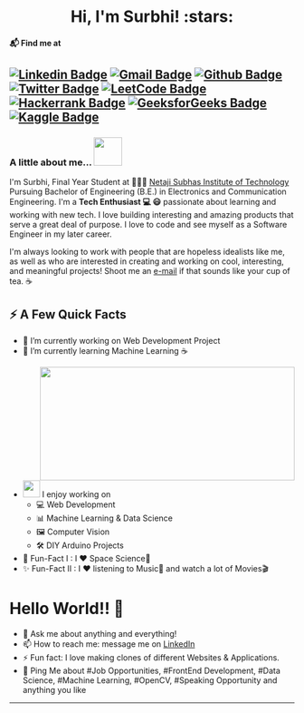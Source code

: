 <h1 align="center">Hi, I'm Surbhi! :stars:</h1>

#### 📬 Find me at
[![Linkedin Badge](https://img.shields.io/badge/-LinkedIn-blue?style=flat-square&logo=Linkedin&logoColor=white&link=https://www.linkedin.com/in/surbhii25/)](https://www.linkedin.com/in/surbhii25/)
[![Gmail Badge](https://img.shields.io/badge/-Gmail-d14836?style=flat-square&logo=Gmail&logoColor=white&link=mailto:surbhi.ec18@nsut.ac.in)](mailto:surbhi.ec18@nsut.ac.in)
[![Github Badge](http://img.shields.io/badge/-Github-black?style=flat-square&logo=github&link=https://github.com/surbhii25)](https://github.com/surbhii25)
[![Twitter Badge](https://img.shields.io/badge/-Twitter-1ca0f1?style=flat&labelColor=1ca0f1&logo=twitter&logoColor=white&link=https://twitter.com/surbhii25)](https://twitter.com/surbhii25)
[![LeetCode Badge](https://img.shields.io/badge/-LeetCode-FFA116?style=flat-square&logo=LeetCode&logoColor=white&link=https://leetcode.com/surbhii25/)](https://leetcode.com/surbhii25/)
[![Hackerrank Badge](https://img.shields.io/badge/-Hackerrank-2EC866?style=flat-square&logo=HackerRank&logoColor=white&link=https://www.hackerrank.com/surbhii25)](https://www.hackerrank.com/surbhii25)
[![GeeksforGeeks Badge](https://img.shields.io/badge/-GeeksforGeeks-0F9D58?style=flat-square&logo=GeeksforGeeks&logoColor=white&link=https://auth.geeksforgeeks.org/user/surbhii/profile)](https://auth.geeksforgeeks.org/user/surbhii/profile)
[![Kaggle Badge](https://img.shields.io/badge/Kaggle-20BEFF?style=flat-square&logo=HackerRank&logoColor=white&link=https://www.kaggle.com/surbhii25)](https://www.kaggle.com/surbhii25)
---

### A little about me...  <img src="https://media.giphy.com/media/VgCDAzcKvsR6OM0uWg/giphy.gif" width="50"> 
I'm Surbhi, Final Year Student at 👩🏻‍💻 [Netaji Subhas Institute of Technology](http://www.nsit.ac.in/) Pursuing Bachelor of Engineering (B.E.) in Electronics and Communication Engineering. I'm a **Tech Enthusiast 💻 😃** passionate about learning and working with new tech. I love building interesting and amazing products that serve a great deal of purpose. I love to code and see myself as a Software Engineer in my later career. 

I'm always looking to work with people that are hopeless idealists like me, as well as who are interested in creating and working on cool, interesting, and meaningful projects! Shoot me an [e-mail](mailto:surbhi.ec18@nsut.ac.in) if that sounds like your cup of tea. :coffee:

## ⚡️ A Few Quick Facts
- 🔭 I’m currently working on Web Development Project
- 🌱 I’m currently learning Machine Learning ☕
<img width="450" height="200" src="https://media2.giphy.com/media/fwbZnTftCXVocKzfxR/giphy.gif?cid=790b76111dfe66a65c2d49db1323524efe9a0e70b6e97b3c&rid=giphy.gif&ct=g" align=right>


- <img src="https://media.giphy.com/media/WUlplcMpOCEmTGBtBW/giphy.gif" width="30">  I enjoy working on
  - 💻 Web Development
  - 📊 Machine Learning & Data Science
  - 🖼 Computer Vision
  - 🛠 DIY Arduino Projects
- 🎉 Fun-Fact I : I ❤️ Space Science🚀
- ✨ Fun-Fact II : I ❤️ listening to Music🎵 and watch a lot of Movies🎬

# Hello World!! 🤔
- 💬 Ask me about anything and everything! 
- 📫 How to reach me: message me on [LinkedIn](https://www.linkedin.com/in/surbhii25/)
- ⚡ Fun fact: I love making clones of different Websites & Applications. 
- 💬 Ping Me about #Job Opportunities, #FrontEnd Development, #Data Science, #Machine Learning, #OpenCV, #Speaking Opportunity and anything you like
---


<!---
surbhii25/surbhii25 is a ✨ special ✨ repository because its `README.md` (this file) appears on your GitHub profile.
You can click the Preview link to take a look at your changes.
--->
